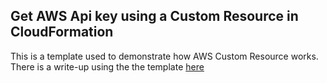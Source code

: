 
## Get AWS Api key using a Custom Resource in CloudFormation

This is a template used to demonstrate how AWS Custom Resource works.
There is a write-up using the the template [here](https://hjortsberg.org/notes/Introduction-to-AWS-CloudFormation-Custom-Resource.html)

